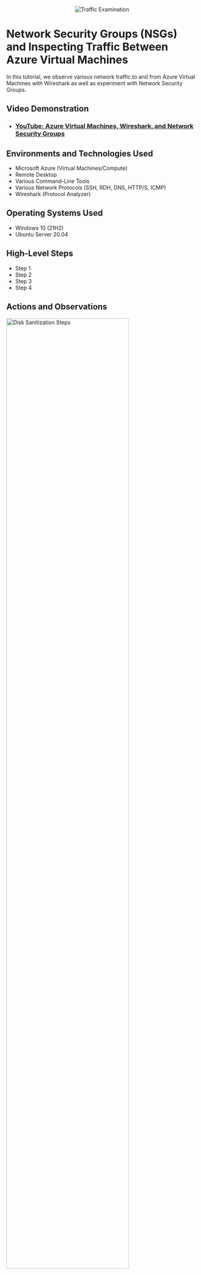 <p align="center">
<img src="https://i.imgur.com/Ua7udoS.png" alt="Traffic Examination"/>
</p>

<h1>Network Security Groups (NSGs) and Inspecting Traffic Between Azure Virtual Machines</h1>
In this tutorial, we observe various network traffic to and from Azure Virtual Machines with Wireshark as well as experiment with Network Security Groups. <br />


<h2>Video Demonstration</h2>

- ### [YouTube: Azure Virtual Machines, Wireshark, and Network Security Groups](https://www.youtube.com)

<h2>Environments and Technologies Used</h2>

- Microsoft Azure (Virtual Machines/Compute)
- Remote Desktop
- Various Command-Line Tools
- Various Network Protocols (SSH, RDH, DNS, HTTP/S, ICMP)
- Wireshark (Protocol Analyzer)

<h2>Operating Systems Used </h2>

- Windows 10 (21H2)
- Ubuntu Server 20.04

<h2>High-Level Steps</h2>

- Step 1
- Step 2
- Step 3
- Step 4

<h2>Actions and Observations</h2>

<p>
<img src="https://i.imgur.com/xywYSqv.png" height="80%" width="80%" alt="Disk Sanitization Steps"/>
</p>
<p>
1. Pinging a Non-Existent Hostname
I open a command prompt on Client One.
I type ping Mainframe and press Enter.
I observe that the ping fails because there is no DNS record for "Mainframe".
</p>
<br />

<p>
<img src="https://imgur.com/zkgqXtb.png" height="80%" width="80%" alt="Disk Sanitization Steps"/>
</p>
<p>
2. Creating an A Record
Creating an A Record
On DC One (the DNS Server), I open Server Manager.
I go to Tools > DNS.
I expand the server name (DC One).
I expand Forward Lookup Zones and then my domain name.
</p>
<br />

<p>
<img src="https://imgur.com/b8C22YN.png" height="80%" width="80%" alt="Disk Sanitization Steps"/>
</p>
<p>
3. I right-click and select New Host (A or AAAA)....
I enter "Mainframe" for the name and DC One's IP address for the IP address.
I click Add Host.
</p>
<br />

</p>
<p>
<img src="https://imgur.com/UsqRQ3Z.png" height="80%" width="80%" alt="Disk Sanitization Steps"/>

4.  Observing DNS Cache Behavior
Viewing the DNS Cache
On Client One, I use the command ipconfig /displaydns to view the DNS cache.
I observe an entry for "Mainframe" and its corresponding IP address.
</p>
<br />

</p>
<p>

<img src="https://imgur.com/UsqRQ3Z.png" height="80%" width="80%" alt="Disk Sanitization Steps"/>

 
5. Pinging the Newly Created A Record
Back on Client One, I type ping Mainframe in the command prompt and press Enter.
I observe that the ping succeeds, and the IP address matches DC One's IP address.
</p>
<br />
<p>
<img src="https://imgur.com/Xhoczmo.png" height="80%" width="80%" alt="Disk Sanitization Steps"/>
</p>

<p>
</p>
<br />
<p>
6. On Client One:
Creating an A Record
On DC One (the DNS Server), I open Server Manager.
I go to Tools > DNS.
I expand the server name (DC One).
I expand Forward Lookup Zones and then my domain name.
I right-click and select New Host (A or AAAA)....
I enter "Mainframe" for the name and DC One's IP address for the IP address.
I click Add Host.
</p>
<br />

<p>
<img src="https://imgur.com/RZt3aih.png" height="80%" width="80%" alt="Disk Sanitization Steps"/>
</p>
<p>
7. Lorem ipsum dolor sit amet, consectetur adipiscing elit, sed do eiusmod tempor incididunt ut labore et dolore magna aliqua. Ut enim ad minim veniam, quis nostrud exercitation ullamco laboris nisi ut aliquip ex ea commodo consequat. Duis aute irure dolor in reprehenderit in voluptate velit esse cillum dolore eu fugiat nulla pariatur.
</p>
<br />

<p>
<img src="https://imgur.com/zkgqXtb.png" height="80%" width="80%" alt="Disk Sanitization Steps"/>
</p>
<p>
8. Lorem ipsum dolor sit amet, consectetur adipiscing elit, sed do eiusmod tempor incididunt ut labore et dolore magna aliqua. Ut enim ad minim veniam, quis nostrud exercitation ullamco laboris nisi ut aliquip ex ea commodo consequat. Duis aute irure dolor in reprehenderit in voluptate velit esse cillum dolore eu fugiat nulla pariatur.
</p>
<br />




<p>
<img src="https://imgur.com/o1n2NOz.png" height="80%" width="80%" alt="Disk Sanitization Steps"/>
</p>
<p>
9. Lorem ipsum dolor sit amet, consectetur adipiscing elit, sed do eiusmod tempor incididunt ut labore et dolore magna aliqua. Ut enim ad minim veniam, quis nostrud exercitation ullamco laboris nisi ut aliquip ex ea commodo consequat. Duis aute irure dolor in reprehenderit in voluptate velit esse cillum dolore eu fugiat nulla pariatur.
</p>
<br />

<p>
<img src="https://imgur.com/VrcO588.png" height="80%" width="80%" alt="Disk Sanitization Steps"/>
</p>
<p>
10. Lorem ipsum dolor sit amet, consectetur adipiscing elit, sed do eiusmod tempor incididunt ut labore et dolore magna aliqua. Ut enim ad minim veniam, quis nostrud exercitation ullamco laboris nisi ut aliquip ex ea commodo consequat. Duis aute irure dolor in reprehenderit in voluptate velit esse cillum dolore eu fugiat nulla pariatur.
</p>
<br />

<p>
<img src="https://imgur.com/8BtH394.png" height="80%" width="80%" alt="Disk Sanitization Steps"/>
</p>
<p>
11. Lorem ipsum dolor sit amet, consectetur adipiscing elit, sed do eiusmod tempor incididunt ut labore et dolore magna aliqua. Ut enim ad minim veniam, quis nostrud exercitation ullamco laboris nisi ut aliquip ex ea commodo consequat. Duis aute irure dolor in reprehenderit in voluptate velit esse cillum dolore eu fugiat nulla pariatur.
</p>
<br />

<p>
<img src="https://imgur.com/xyxqHJB.png" height="80%" width="80%" alt="Disk Sanitization Steps"/>
</p>
<p>
12. Lorem ipsum dolor sit amet, consectetur adipiscing elit, sed do eiusmod tempor incididunt ut labore et dolore magna aliqua. Ut enim ad minim veniam, quis nostrud exercitation ullamco laboris nisi ut aliquip ex ea commodo consequat. Duis aute irure dolor in reprehenderit in voluptate velit esse cillum dolore eu fugiat nulla pariatur.
</p>
<br />

<p>
<img src=https://imgur.com/f7zbNKT.png" height="80%" width="80%" alt="Disk Sanitization Steps"/>
</p>
<p>
13. Lorem ipsum dolor sit amet, consectetur adipiscing elit, sed do eiusmod tempor incididunt ut labore et dolore magna aliqua. Ut enim ad minim veniam, quis nostrud exercitation ullamco laboris nisi ut aliquip ex ea commodo consequat. Duis aute irure dolor in reprehenderit in voluptate velit esse cillum dolore eu fugiat nulla pariatur.
</p>
<br />

<p>
<img src="https://imgur.com/ypsK5Tf.png" height="80%" width="80%" alt="Disk Sanitization Steps"/>
</p>
<p>
14. Lorem ipsum dolor sit amet, consectetur adipiscing elit, sed do eiusmod tempor incididunt ut labore et dolore magna aliqua. Ut enim ad minim veniam, quis nostrud exercitation ullamco laboris nisi ut aliquip ex ea commodo consequat. Duis aute irure dolor in reprehenderit in voluptate velit esse cillum dolore eu fugiat nulla pariatur.
</p>
<br />

